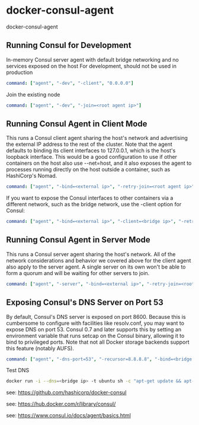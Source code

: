 # docker-consul-agent
docker-consul-agent

## Running Consul for Development

In-memory Consul server agent with default bridge networking and no services exposed on the host
For development, should not be used in production
```yaml
command: ["agent", "-dev", "-client", "0.0.0.0"]
```

Join the existing node
```yaml
command: ["agent", "-dev", "-join=<root agent ip>"]
```

## Running Consul Agent in Client Mode
This runs a Consul client agent sharing the host's network and advertising the external IP address to the rest of the cluster.
Note that the agent defaults to binding its client interfaces to 127.0.0.1, which is the host's loopback interface. 
This would be a good configuration to use if other containers on the host also use --net=host, 
and it also exposes the agent to processes running directly on the host outside a container, such as HashiCorp's Nomad.
```yaml
command: ["agent", "-bind=<external ip>", "-retry-join=<root agent ip>", "-retry-interval=30s", "-retry-max=0"]
```

If you want to expose the Consul interfaces to other containers via a different network, such as the bridge network, use the -client option for Consul:
```yaml
command: ["agent", "-bind=<external ip>", "-client=<bridge ip>", "-retry-join=<root agent ip>", "-retry-interval=30s", "-retry-max=0"]
```

## Running Consul Agent in Server Mode
This runs a Consul server agent sharing the host's network. 
All of the network considerations and behavior we covered above for the client agent also apply to the server agent. 
A single server on its own won't be able to form a quorum and will be waiting for other servers to join.
```yaml
command: ["agent", "-server", "-bind=<external ip>", "-retry-join=<root agent ip>", "-retry-interval=30s", "-retry-max=0", "-bootstrap-expect=<number of server agents>"]
```

## Exposing Consul's DNS Server on Port 53
By default, Consul's DNS server is exposed on port 8600. 
Because this is cumbersome to configure with facilities like resolv.conf, you may want to expose DNS on port 53. 
Consul 0.7 and later supports this by setting an environment variable that runs setcap on the Consul binary, allowing it to bind to privileged ports. 
Note that not all Docker storage backends support this feature (notably AUFS).

```yaml
command: ["agent", "-dns-port=53", "-recursor=8.8.8.8", "-bind=<bridge ip>"]
```

Test DNS
```bash
docker run -i --dns=<bridge ip> -t ubuntu sh -c "apt-get update && apt-get install -y dnsutils && dig consul.service.consul"
```


see: https://github.com/hashicorp/docker-consul

see: https://hub.docker.com/r/library/consul/

see: https://www.consul.io/docs/agent/basics.html
